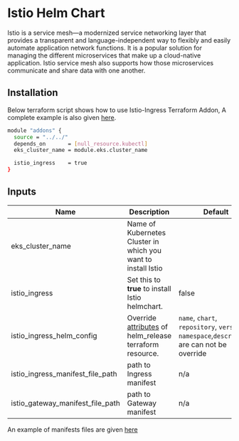 # Istio Helm Chart

<!-- BEGINNING OF PRE-COMMIT-TERRAFORM DOCS HOOK -->
Istio is a service mesh—a modernized service networking layer that provides a transparent and language-independent way to flexibly and easily automate application network functions. It is a popular solution for managing the different microservices that make up a cloud-native application. Istio service mesh also supports how those microservices communicate and share data with one another.

## Installation
Below terraform script shows how to use Istio-Ingress Terraform Addon, A complete example is also given [here](https://github.com/clouddrove/terraform-helm-eks-addons/blob/master/_examples/complete/main.tf).
```bash
module "addons" {
  source = "../../"
  depends_on       = [null_resource.kubectl]
  eks_cluster_name = module.eks.cluster_name

  istio_ingress    = true
}
```


## Inputs

| Name | Description | Default | Required |
|------|-------------|---------|:--------:|
| eks_cluster_name | Name of Kubernetes Cluster in which you want to install Istio |  | Yes |
| istio_ingress | Set this to **true** to install Istio helmchart. | false | Yes |
| istio_ingress_helm_config | Override [attributes](https://github.com/clouddrove/terraform-helm-eks-addons/blob/master/addons/helm/main.tf#L1-L33) of helm_release terraform resource. | `name`, `chart`, `repository`, `version`, `namespace`,`description` are can not be override | No |
| istio_ingress_manifest_file_path | path to Ingress manifest | n/a | Yes |
| istio_gateway_manifest_file_path | path to Gateway manifest | n/a | Yes |

An example of manifests files are given [here](https://github.com/clouddrove/terraform-helm-eks-addons/tree/master/addons/istio-ingress/config/manifest/)

<!-- END OF PRE-COMMIT-TERRAFORM DOCS HOOK -->
